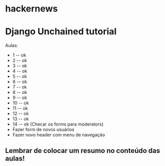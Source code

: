 hackernews
==========

# Django Unchained tutorial

Aulas:
* 1 -- ok
* 2 -- ok
* 3 -- ok
* 4 -- ok
* 5 -- ok
* 6 -- ok
* 7 -- ok
* 8 -- ok
* 9 -- ok
* 10 -- ok
* 11 -- ok
* 12 -- ok
* 13 -- ok
* 14 -- ok (Checar os forms para moderators)
* Fazer form de novos usuários
* Fazer novo header com menu de navegação

## Lembrar de colocar um resumo no conteúdo das aulas!
